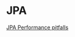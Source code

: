 # JPA

[JPA Performance pitfalls](https://medium.com/@majbahbuet08/performance-pitfalls-while-using-spring-data-jpa-and-solutions-to-avoid-them-5eb4ee3fe4ea)
